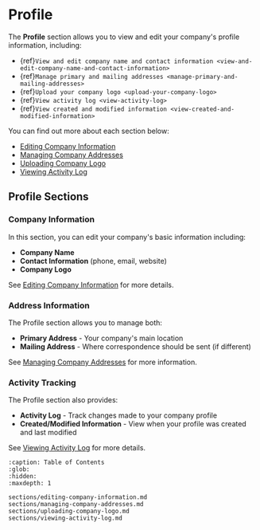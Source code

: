 # Profile

The **Profile** section allows you to view and edit your company's profile information, including:

- {ref}`View and edit company name and contact information <view-and-edit-company-name-and-contact-information>`
- {ref}`Manage primary and mailing addresses <manage-primary-and-mailing-addresses>`
- {ref}`Upload your company logo <upload-your-company-logo>`
- {ref}`View activity log <view-activity-log>`
- {ref}`View created and modified information <view-created-and-modified-information>`

You can find out more about each section below:

- [Editing Company Information](sections/editing-company-information.md)
- [Managing Company Addresses](sections/managing-company-addresses.md)
- [Uploading Company Logo](sections/uploading-company-logo.md)
- [Viewing Activity Log](sections/viewing-activity-log.md)



## Profile Sections

### Company Information

In this section, you can edit your company's basic information including:

- **Company Name**
- **Contact Information** (phone, email, website)
- **Company Logo**

See [Editing Company Information](sections/editing-company-information.md) for more details.

### Address Information

The Profile section allows you to manage both:

- **Primary Address** - Your company's main location
- **Mailing Address** - Where correspondence should be sent (if different)

See [Managing Company Addresses](sections/managing-company-addresses.md) for more information.

### Activity Tracking

The Profile section also provides:

- **Activity Log** - Track changes made to your company profile
- **Created/Modified Information** - View when your profile was created and last modified

See [Viewing Activity Log](sections/viewing-activity-log.md) for more details.

```{toctree}
:caption: Table of Contents 
:glob:
:hidden:
:maxdepth: 1

sections/editing-company-information.md
sections/managing-company-addresses.md
sections/uploading-company-logo.md
sections/viewing-activity-log.md
``` 